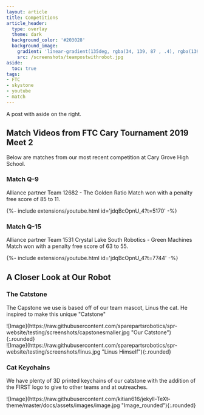 ```yaml
---
layout: article
title: Competitions
article_header:
  type: overlay
  theme: dark
  background_color: '#203028'
  background_image:
    gradient: 'linear-gradient(135deg, rgba(34, 139, 87 , .4), rgba(139, 34, 139, .4))'
    src: /screenshots/teampostwithrobot.jpg
aside:
  toc: true
tags:
- FTC
- skystone
- youtube
- match
---
```


A post with aside on the right.

<!--more-->

## Match Videos from FTC Cary Tournament 2019 Meet 2
Below are matches from our most recent competition at Cary Grove High School.

### Match Q-9
Alliance partner Team 12682 - The Golden Ratio
Match won with a penalty free score of 85 to 11.
<div>{%- include extensions/youtube.html id='jdqBcOpnU_4?t=5170' -%}</div>

### Match Q-15
Alliance partner Team 1531 Crystal Lake South Robotics - Green Machines
Match won with a penalty free score of 63 to 55.
<div>{%- include extensions/youtube.html id='jdqBcOpnU_4?t=7744' -%}</div>

## A Closer Look at Our Robot

### The Catstone
The Capstone we use is based off of our team mascot, Linus the cat. He inspired to make this unique "Catstone" 
<div class="grid-container">
<div class="grid grid--p-2">
<div class="cell cell--12 cell--md-5 cell--lg-4" markdown="1">
![Image](https://raw.githubusercontent.com/sparepartsrobotics/spr-website/testing/screenshots/capstonesmaller.jpg "Our Catstone"){:.rounded}
</div>
<div class="cell cell--12 cell--md-5 cell--lg-4" markdown="1">
![Image](https://raw.githubusercontent.com/sparepartsrobotics/spr-website/testing/screenshots/linus.jpg "Linus Himself"){:.rounded}
</div>
</div>
</div>

### Cat Keychains
We have plenty of 3D printed keychains of our catstone with the addition of the FIRST logo to give to other teams and at outreaches.
<div class="gird-containre">
<div class="grid grid--p-1">
<div class="cell cell--12 cell--md-4 " markdown="1">
![Image](https://raw.githubusercontent.com/kitian616/jekyll-TeXt-theme/master/docs/assets/images/image.jpg "Image_rounded"){:.rounded}
</div>
</div>
</div>
